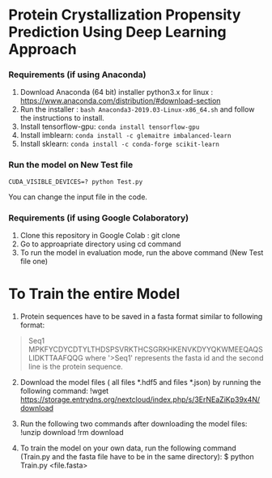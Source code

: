 # Protein Crystallization Propensity Prediction Using Deep Learning Approach

<!-- # Installations Needed -->

### Requirements (if using Anaconda)

1. Download Anaconda (64 bit) installer python3.x for linux : https://www.anaconda.com/distribution/#download-section
2. Run the installer : `bash Anaconda3-2019.03-Linux-x86_64.sh` and follow the instructions to install.
3. Install tensorflow-gpu: `conda install tensorflow-gpu`
4. Install imblearn: `conda install -c glemaitre imbalanced-learn`
5. Install sklearn: `conda install -c conda-forge scikit-learn`
<!-- 
# Run the model in Train Mode
  `CUDA_VISIBLE_DEVICES=? python Train.py` -->
  
### Run the model on New Test file
  `CUDA_VISIBLE_DEVICES=? python Test.py`

You can change the input file in the code.

### Requirements (if using Google Colaboratory)

1. Clone this repository in Google Colab : git clone 
2. Go to approapriate directory using cd command
3. To run the model in evaluation mode, run the above command (New Test file one)

# To Train the entire Model

1. Protein sequences have to be saved in a fasta format similar to following format:
>Seq1
MPKFYCDYCDTYLTHDSPSVRKTHCSGRKHKENVKDYYQKWMEEQAQSLIDKTTAAFQQG
where '>Seq1' represents the fasta id and the second line is the protein sequence.

2. Download the model files ( all files *.hdf5 and files *.json) by running the following command:
!wget https://storage.entrydns.org/nextcloud/index.php/s/3ErNEaZiKp39x4N/download

3. Run the following two commands after downloading the model files:
!unzip download
!rm download

4. To train the model on your own data, run the following command (Train.py and the fasta file have to be in the same directory):
$ python Train.py <file.fasta>

